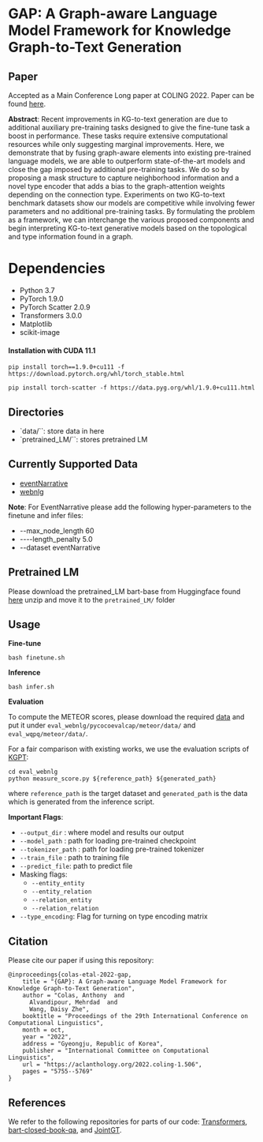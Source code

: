 # GAP: A Graph-aware Language Model Framework for Knowledge Graph-to-Text Generation

## Paper
Accepted as a Main Conference Long paper at COLING 2022. Paper can be found [here](https://aclanthology.org/2022.coling-1.506.pdf).

**Abstract**: Recent improvements in KG-to-text generation are due to additional auxiliary pre-training tasks designed to give the fine-tune task a boost in performance. These tasks require extensive computational resources while only suggesting marginal improvements. Here, we demonstrate that by fusing graph-aware elements into existing pre-trained language models, we are able to outperform state-of-the-art models and close the gap imposed by additional pre-training tasks. We do so by proposing a mask structure to capture neighborhood information and a novel type encoder that adds a bias to the graph-attention weights depending on the connection type. Experiments on two KG-to-text benchmark datasets show our models are competitive while involving fewer parameters and no additional pre-training tasks. By formulating the problem as a framework, we can interchange the various proposed components and begin interpreting KG-to-text generative models based on the topological and type information found in a graph. 

# Dependencies
* Python 3.7
* PyTorch 1.9.0
* PyTorch Scatter 2.0.9 
* Transformers 3.0.0
* Matplotlib
* scikit-image

#### Installation with CUDA 11.1
`pip install torch==1.9.0+cu111 -f https://download.pytorch.org/whl/torch_stable.html`

`pip install torch-scatter -f https://data.pyg.org/whl/1.9.0+cu111.html`

## Directories
- `data/``: store data in here
- `pretrained_LM/``: stores pretrained LM

## Currently Supported Data
- [eventNarrative](https://www.kaggle.com/acolas1/eventnarration)
- [webnlg](https://drive.google.com/drive/folders/1Jx3Cz7t0hiNdtlBWUdPjhtLwPOH3LtzC?usp=share_link)

**Note**: For EventNarrative please add the following hyper-parameters to the finetune and infer files:
* --max_node_length 60
* ----length_penalty 5.0
* --dataset eventNarrative

## Pretrained LM
Please download the pretrained_LM bart-base from Huggingface found [here](https://huggingface.co/facebook/bart-base) unzip and move it to the `pretrained_LM/` folder

## Usage
**Fine-tune**

```shell
bash finetune.sh
```

**Inference**

```shell
bash infer.sh
```

**Evaluation**

To compute the METEOR scores, please download the required [data](https://github.com/xinyadu/nqg/blob/master/qgevalcap/meteor/data/paraphrase-en.gz) and put it under `eval_webnlg/pycocoevalcap/meteor/data/` and `eval_wqpq/meteor/data/`.

For a fair comparison with existing works, we use the evaluation scripts of [KGPT](https://github.com/wenhuchen/KGPT): 

```shell
cd eval_webnlg
python measure_score.py ${reference_path} ${generated_path}
```

where `reference_path` is the target dataset and `generated_path` is the data which is generated from the inference script.

**Important Flags**:
  * `--output_dir` : where model and results our output
  * `--model_path` : path for loading pre-trained checkpoint
  * `--tokenizer_path` : path for loading pre-trained tokenizer
  * `--train_file` : path to training file
  * `--predict_file`: path to predict file
  * Masking flags: 
    * `--entity_entity`
    * `--entity_relation`
    * `--relation_entity`
    * `--relation_relation`
  * `--type_encoding`: Flag for turning on type encoding matrix
  
## Citation
Please cite our paper if using this repository:
```
@inproceedings{colas-etal-2022-gap,
    title = "{GAP}: A Graph-aware Language Model Framework for Knowledge Graph-to-Text Generation",
    author = "Colas, Anthony  and
      Alvandipour, Mehrdad  and
      Wang, Daisy Zhe",
    booktitle = "Proceedings of the 29th International Conference on Computational Linguistics",
    month = oct,
    year = "2022",
    address = "Gyeongju, Republic of Korea",
    publisher = "International Committee on Computational Linguistics",
    url = "https://aclanthology.org/2022.coling-1.506",
    pages = "5755--5769"
}
```

## References
We refer to the following repositories for parts of our code:
[Transformers](https://github.com/huggingface/transformers), [bart-closed-book-qa](https://github.com/shmsw25/bart-closed-book-qa), and [JointGT](https://github.com/thu-coai/JointGT). 
